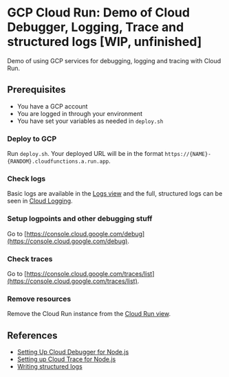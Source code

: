 # GCP Cloud Run: Demo of Cloud Debugger, Logging, Trace and structured logs [WIP, unfinished]

Demo of using GCP services for debugging, logging and tracing with Cloud Run.

## Prerequisites

- You have a GCP account
- You are logged in through your environment
- You have set your variables as needed in `deploy.sh`

### Deploy to GCP

Run `deploy.sh`. Your deployed URL will be in the format `https://{NAME}-{RANDOM}.cloudfunctions.a.run.app`.

### Check logs

Basic logs are available in the [Logs view](https://console.cloud.google.com/logs/query) and the full, structured logs can be seen in [Cloud Logging](https://console.cloud.google.com/logs/query).

### Setup logpoints and other debugging stuff

Go to [https://console.cloud.google.com/debug](https://console.cloud.google.com/debug).

### Check traces

Go to [https://console.cloud.google.com/traces/list](https://console.cloud.google.com/traces/list).

### Remove resources

Remove the Cloud Run instance from the [Cloud Run view](https://console.cloud.google.com/run).

## References

- [Setting Up Cloud Debugger for Node.js](https://cloud.google.com/debugger/docs/setup/nodejs)
- [Setting up Cloud Trace for Node.js](https://cloud.google.com/trace/docs/setup/nodejs)
- [Writing structured logs](https://cloud.google.com/run/docs/logging#writing_structured_logs)
